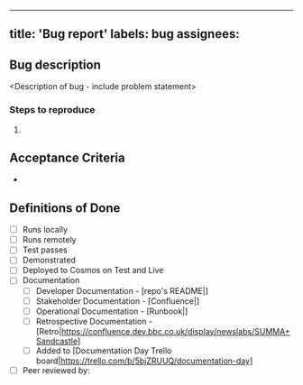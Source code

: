   ---
title: 'Bug report'
labels: bug
assignees: 
  ---

## Bug description
<Description of bug - include problem statement>

### Steps to reproduce
1. 

## Acceptance Criteria
- <Criteria to satisfy the PR Issue>
  
## Definitions of Done
- [ ] Runs locally
- [ ] Runs remotely
- [ ] Test passes
- [ ] Demonstrated
- [ ] Deployed to Cosmos on Test and Live
- [ ] Documentation
  - [ ] Developer Documentation - [repo's README|<link>]
  - [ ] Stakeholder Documentation - [Confluence|<link>]
  - [ ] Operational Documentation - [Runbook|<link>]
  - [ ] Retrospective Documentation - [Retro|https://confluence.dev.bbc.co.uk/display/newslabs/SUMMA+Sandcastle]
  - [ ] Added to [Documentation Day Trello board|https://trello.com/b/5bjZRUUQ/documentation-day]
- [ ] Peer reviewed by:

